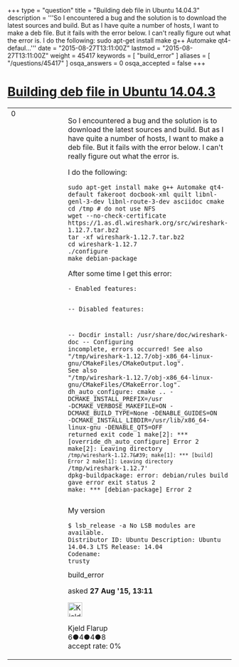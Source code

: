 +++
type = "question"
title = "Building deb file in Ubuntu 14.04.3"
description = '''So I encountered a bug and the solution is to download the latest sources and build. But as I have quite a number of hosts, I want to make a deb file. But it fails with the error below. I can&#x27;t really figure out what the error is. I do the following: sudo apt-get install make g++ Automake qt4-defaul...'''
date = "2015-08-27T13:11:00Z"
lastmod = "2015-08-27T13:11:00Z"
weight = 45417
keywords = [ "build_error" ]
aliases = [ "/questions/45417" ]
osqa_answers = 0
osqa_accepted = false
+++

<div class="headNormal">

# [Building deb file in Ubuntu 14.04.3](/questions/45417/building-deb-file-in-ubuntu-14043)

</div>

<div id="main-body">

<div id="askform">

<table id="question-table" style="width:100%;"><colgroup><col style="width: 50%" /><col style="width: 50%" /></colgroup><tbody><tr class="odd"><td style="width: 30px; vertical-align: top"><div class="vote-buttons"><div id="post-45417-score" class="post-score" title="current number of votes">0</div><div id="favorite-count" class="favorite-count"></div></div></td><td><div id="item-right"><div class="question-body"><p>So I encountered a bug and the solution is to download the latest sources and build. But as I have quite a number of hosts, I want to make a deb file. But it fails with the error below. I can't really figure out what the error is.</p><p>I do the following:</p><pre><code>sudo apt-get install make g++ Automake qt4-default fakeroot docbook-xml quilt libnl-genl-3-dev libnl-route-3-dev asciidoc cmake
cd /tmp # do not use NFS
wget --no-check-certificate https://1.as.dl.wireshark.org/src/wireshark-1.12.7.tar.bz2
tar -xf wireshark-1.12.7.tar.bz2
cd wireshark-1.12.7
./configure
make debian-package</code></pre><p>After some time I get this error:</p><pre><code>- Enabled features:

-- Disabled features:

-- Docdir install: /usr/share/doc/wireshark-doc
-- Configuring incomplete, errors occurred!
See also &quot;/tmp/wireshark-1.12.7/obj-x86_64-linux-gnu/CMakeFiles/CMakeOutput.log&quot;.
See also &quot;/tmp/wireshark-1.12.7/obj-x86_64-linux-gnu/CMakeFiles/CMakeError.log&quot;.
dh_auto_configure: cmake .. -DCMAKE_INSTALL_PREFIX=/usr -DCMAKE_VERBOSE_MAKEFILE=ON -DCMAKE_BUILD_TYPE=None -DENABLE_GUIDES=ON -DCMAKE_INSTALL_LIBDIR=/usr/lib/x86_64-linux-gnu -DENABLE_QT5=OFF returned exit code 1
make[2]: *** [override_dh_auto_configure] Error 2
make[2]: Leaving directory `/tmp/wireshark-1.12.7&#39;
make[1]: *** [build] Error 2
make[1]: Leaving directory `/tmp/wireshark-1.12.7&#39;
dpkg-buildpackage: error: debian/rules build gave error exit status 2
make: *** [debian-package] Error 2</code></pre><p>My version</p><pre><code>$ lsb_release -a
No LSB modules are available.
Distributor ID: Ubuntu
Description:    Ubuntu 14.04.3 LTS
Release:    14.04
Codename:   trusty</code></pre></div><div id="question-tags" class="tags-container tags">build_error</div><div id="question-controls" class="post-controls"></div><div class="post-update-info-container"><div class="post-update-info post-update-info-user"><p>asked <strong>27 Aug '15, 13:11</strong></p><img src="https://secure.gravatar.com/avatar/b0ac00407121781dba912c3cd3ede4c0?s=32&amp;d=identicon&amp;r=g" class="gravatar" width="32" height="32" alt="Kjeld%20Flarup&#39;s gravatar image" /><p>Kjeld Flarup<br />
<span class="score" title="6 reputation points">6</span><span title="4 badges"><span class="badge1">●</span><span class="badgecount">4</span></span><span title="4 badges"><span class="silver">●</span><span class="badgecount">4</span></span><span title="8 badges"><span class="bronze">●</span><span class="badgecount">8</span></span><br />
<span class="accept_rate" title="Rate of the user&#39;s accepted answers">accept rate:</span> <span title="Kjeld Flarup has no accepted answers">0%</span></p></div></div><div id="comments-container-45417" class="comments-container"></div><div id="comment-tools-45417" class="comment-tools"></div><div class="clear"></div><div id="comment-45417-form-container" class="comment-form-container"></div><div class="clear"></div></div></td></tr></tbody></table>

</div>

</div>

